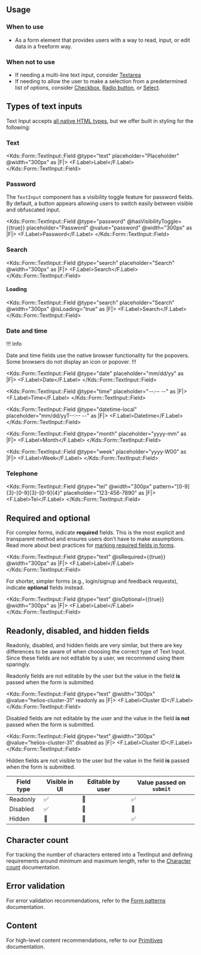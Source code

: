 ## Usage

### When to use

- As a form element that provides users with a way to read, input, or edit data in a freeform way.

### When not to use

- If needing a multi-line text input, consider [Textarea](/components/form/textarea)
- If needing to allow the user to make a selection from a predetermined list of options, consider [Checkbox](/components/form/checkbox), [Radio button](/components/form/radio), or [Select](/components/form/select).

## Types of text inputs

Text Input accepts [all native HTML types](https://developer.mozilla.org/en-US/docs/Web/HTML/Element/input#input_types), but we offer built in styling for the following:

### Text

<Kds::Form::TextInput::Field @type="text" placeholder="Placeholder" @width="300px" as |F|>
  <F.Label>Label</F.Label>
</Kds::Form::TextInput::Field>

### Password

The `TextInput` component has a visibility toggle feature for password fields. By default, a button appears allowing users to switch easily between visible and obfuscated input.

<Kds::Form::TextInput::Field @type="password" @hasVisibilityToggle={{true}} placeholder="Password" @value="password" @width="300px" as |F|>
  <F.Label>Password</F.Label>
</Kds::Form::TextInput::Field>

### Search

<Kds::Form::TextInput::Field @type="search" placeholder="Search" @width="300px" as |F|>
  <F.Label>Search</F.Label>
</Kds::Form::TextInput::Field>

#### Loading

<Kds::Form::TextInput::Field @type="search" placeholder="Search" @width="300px" @isLoading="true" as |F|>
  <F.Label>Search</F.Label>
</Kds::Form::TextInput::Field>

### Date and time

!!! Info

Date and time fields use the native browser functionality for the popovers. Some browsers do not display an icon or popover.
!!!

<Kds::Form::TextInput::Field @type="date" placeholder="mm/dd/yy" as |F|>
  <F.Label>Date</F.Label>
</Kds::Form::TextInput::Field>

<Kds::Form::TextInput::Field @type="time" placeholder="--:-- --" as |F|>
  <F.Label>Time</F.Label>
</Kds::Form::TextInput::Field>

<Kds::Form::TextInput::Field @type="datetime-local" placeholder="mm/dd/yyT--:-- --" as |F|>
  <F.Label>Datetime</F.Label>
</Kds::Form::TextInput::Field>

<Kds::Form::TextInput::Field @type="month" placeholder="yyyy-mm" as |F|>
  <F.Label>Month</F.Label>
</Kds::Form::TextInput::Field>

<Kds::Form::TextInput::Field @type="week" placeholder="yyyy-W00" as |F|>
  <F.Label>Week</F.Label>
</Kds::Form::TextInput::Field>

### Telephone

<Kds::Form::TextInput::Field @type="tel" @width="300px" pattern="[0-9]{3}-[0-9]{3}-[0-9]{4}" placeholder="123-456-7890" as |F|>
  <F.Label>Tel</F.Label>
</Kds::Form::TextInput::Field>

## Required and optional

For complex forms, indicate **required** fields. This is the most explicit and transparent method and ensures users don’t have to make assumptions. Read more about best practices for [marking required fields in forms](https://www.nngroup.com/articles/required-fields/).

<Kds::Form::TextInput::Field @type="text" @isRequired={{true}} @width="300px" as |F|>
  <F.Label>Label</F.Label>
</Kds::Form::TextInput::Field>

For shorter, simpler forms (e.g., login/signup and feedback requests), indicate **optional** fields instead.

<Kds::Form::TextInput::Field @type="text" @isOptional={{true}} @width="300px" as |F|>
  <F.Label>Label</F.Label>
</Kds::Form::TextInput::Field>

## Readonly, disabled, and hidden fields

Readonly, disabled, and hidden fields are very similar, but there are key differences to be aware of when choosing the correct type of Text Input. Since these fields are not editable by a user, we recommend using them sparingly.

Readonly fields are not editable by the user but the value in the field **is** passed when the form is submitted.

<Kds::Form::TextInput::Field @type="text" @width="300px" @value="helios-cluster-31" readonly as |F|>
  <F.Label>Cluster ID</F.Label>
</Kds::Form::TextInput::Field>

Disabled fields are not editable by the user and the value in the field **is not** passed when the form is submitted.

<Kds::Form::TextInput::Field @type="text" @width="300px" @value="helios-cluster-31" disabled as |F|>
  <F.Label>Cluster ID</F.Label>
</Kds::Form::TextInput::Field>

Hidden fields are not visible to the user but the value in the field **is** passed when the form is submitted.

| Field type     | Visible in UI   | Editable by user    | Value passed on `submit`   |
|----------------|-----------------|---------------------|----------------------------|
| Readonly       | ✅              | 🚫                  | ✅                          |
| Disabled       | ✅              | 🚫                  | 🚫                          |                              
| Hidden         | 🚫              | 🚫                  | ✅                          |

## Character count

For tracking the number of characters entered into a TextInput and defining requirements around minimum and maximum length, refer to the [Character count](/components/form/primitives#formcharactercount) documentation.

## Error validation

For error validation recommendations, refer to the [Form patterns](/patterns/form-patterns?tab=validation) documentation.

## Content

For high-level content recommendations, refer to our [Primitives](/components/form/primitives) documentation.
